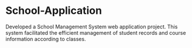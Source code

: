 ﻿# School-Application
Developed a School Management System web
application project. This system facilitated the efficient
management of student records and course
information according to classes.
